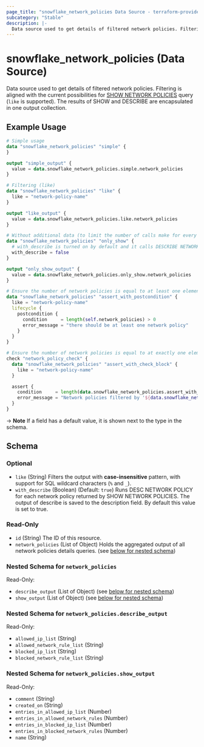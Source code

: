 ```yaml
---
page_title: "snowflake_network_policies Data Source - terraform-provider-snowflake"
subcategory: "Stable"
description: |-
  Data source used to get details of filtered network policies. Filtering is aligned with the current possibilities for SHOW NETWORK POLICIES https://docs.snowflake.com/en/sql-reference/sql/show-network-policies query (like is supported). The results of SHOW and DESCRIBE are encapsulated in one output collection.
---
```


# snowflake_network_policies (Data Source)

Data source used to get details of filtered network policies. Filtering is aligned with the current possibilities for [SHOW NETWORK POLICIES](https://docs.snowflake.com/en/sql-reference/sql/show-network-policies) query (`like` is supported). The results of SHOW and DESCRIBE are encapsulated in one output collection.

## Example Usage

```terraform
# Simple usage
data "snowflake_network_policies" "simple" {
}

output "simple_output" {
  value = data.snowflake_network_policies.simple.network_policies
}

# Filtering (like)
data "snowflake_network_policies" "like" {
  like = "network-policy-name"
}

output "like_output" {
  value = data.snowflake_network_policies.like.network_policies
}

# Without additional data (to limit the number of calls make for every found network policy)
data "snowflake_network_policies" "only_show" {
  # with_describe is turned on by default and it calls DESCRIBE NETWORK POLICY for every network policy found and attaches its output to network_policies.*.describe_output field
  with_describe = false
}

output "only_show_output" {
  value = data.snowflake_network_policies.only_show.network_policies
}

# Ensure the number of network policies is equal to at least one element (with the use of postcondition)
data "snowflake_network_policies" "assert_with_postcondition" {
  like = "network-policy-name"
  lifecycle {
    postcondition {
      condition     = length(self.network_policies) > 0
      error_message = "there should be at least one network policy"
    }
  }
}

# Ensure the number of network policies is equal to at exactly one element (with the use of check block)
check "network_policy_check" {
  data "snowflake_network_policies" "assert_with_check_block" {
    like = "network-policy-name"
  }

  assert {
    condition     = length(data.snowflake_network_policies.assert_with_check_block.network_policies) == 1
    error_message = "Network policies filtered by '${data.snowflake_network_policies.assert_with_check_block.like}' returned ${length(data.snowflake_network_policies.assert_with_check_block.network_policies)} network policies where one was expected"
  }
}
```

-> **Note** If a field has a default value, it is shown next to the type in the schema.

<!-- schema generated by tfplugindocs -->
## Schema

### Optional

- `like` (String) Filters the output with **case-insensitive** pattern, with support for SQL wildcard characters (`%` and `_`).
- `with_describe` (Boolean) (Default: `true`) Runs DESC NETWORK POLICY for each network policy returned by SHOW NETWORK POLICIES. The output of describe is saved to the description field. By default this value is set to true.

### Read-Only

- `id` (String) The ID of this resource.
- `network_policies` (List of Object) Holds the aggregated output of all network policies details queries. (see [below for nested schema](#nestedatt--network_policies))

<a id="nestedatt--network_policies"></a>
### Nested Schema for `network_policies`

Read-Only:

- `describe_output` (List of Object) (see [below for nested schema](#nestedobjatt--network_policies--describe_output))
- `show_output` (List of Object) (see [below for nested schema](#nestedobjatt--network_policies--show_output))

<a id="nestedobjatt--network_policies--describe_output"></a>
### Nested Schema for `network_policies.describe_output`

Read-Only:

- `allowed_ip_list` (String)
- `allowed_network_rule_list` (String)
- `blocked_ip_list` (String)
- `blocked_network_rule_list` (String)


<a id="nestedobjatt--network_policies--show_output"></a>
### Nested Schema for `network_policies.show_output`

Read-Only:

- `comment` (String)
- `created_on` (String)
- `entries_in_allowed_ip_list` (Number)
- `entries_in_allowed_network_rules` (Number)
- `entries_in_blocked_ip_list` (Number)
- `entries_in_blocked_network_rules` (Number)
- `name` (String)
